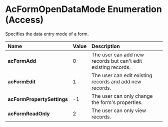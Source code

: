
# AcFormOpenDataMode Enumeration (Access)

Specifies the data entry mode of a form.



|**Name**|**Value**|**Description**|
|:-----|:-----|:-----|
| **acFormAdd**|0|The user can add new records but can't edit existing records.|
| **acFormEdit**|1|The user can edit existing records and add new records.|
| **acFormPropertySettings**|-1|The user can only change the form's properties.|
| **acFormReadOnly**|2|The user can only view records.|
